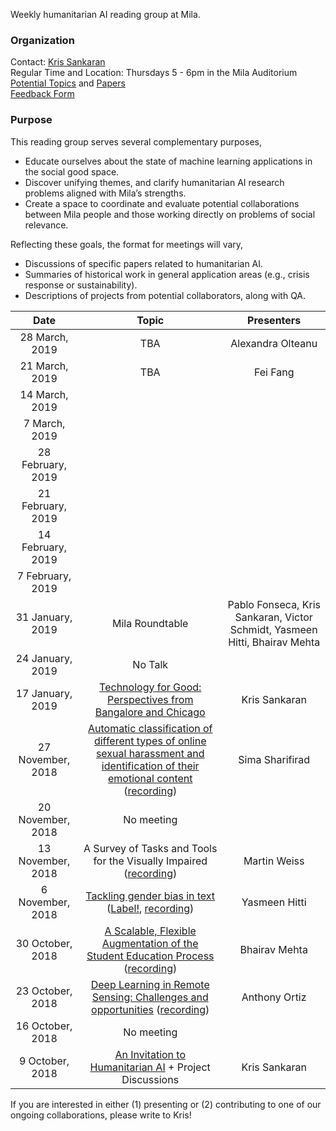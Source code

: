Weekly humanitarian AI reading group at Mila.

### Organization
Contact: [Kris Sankaran](kris.sankaran@umontreal.ca)  
Regular Time and Location: Thursdays 5 - 6pm in the Mila Auditorium <br>
[Potential Topics](https://docs.google.com/document/d/17zkL8ql4JcM8knAEJfRtmgtUCiv-7PyYaZlMTkkvkYM/edit) and [Papers](https://docs.google.com/spreadsheets/u/1/d/1J012R_UeZnJPbADdc_8iXmoLsDXv_-vGQOOo8yWBZKM/edit)  
[Feedback Form](https://docs.google.com/forms/d/1FRMYoAEy4VozPfgRpZqIcgjfrkKZKiGoIQ5bBNBgZS0/edit)

### Purpose

This reading group serves several complementary purposes,
* Educate ourselves about the state of machine learning applications in the social good space.
* Discover unifying themes, and clarify humanitarian AI research problems aligned with Mila’s strengths.
* Create a space to coordinate and evaluate potential collaborations between Mila people and those working directly on problems of social relevance.

Reflecting these goals, the format for meetings will vary,
 * Discussions of specific papers related to humanitarian AI.
 * Summaries of historical work in general application areas (e.g., crisis response or sustainability).
 * Descriptions of projects from potential collaborators, along with QA.

|       Date       | Topic | Presenters | 
|:--------------------:|:---------------------------------:|:----------:|
| 28 March, 2019 | TBA | Alexandra Olteanu |
| 21 March, 2019 | TBA | Fei Fang |
| 14 March, 2019 | | |
| 7 March, 2019 | | |
| 28 February, 2019 | | |
| 21 February, 2019 | | |
| 14 February, 2019 | | |
| 7 February, 2019 | | |
| 31 January, 2019 | Mila Roundtable | Pablo Fonseca, Kris Sankaran, Victor Schmidt, Yasmeen Hitti, Bhairav Mehta|
| 24 January, 2019 | No Talk | |
| 17 January, 2019 | [Technology for Good: Perspectives from Bangalore and Chicago](https://drive.google.com/file/d/1Psp0NJsL8lNx41RRSrtgNhWplB9a-t2N/view?usp=sharing) | Kris Sankaran |
| 27 November, 2018 | [Automatic classification of different types of online sexual harassment and identification of their emotional content](https://docs.google.com/presentation/d/1L9HKI6E6g3IezKDpYGwmo0BFwyg-bWasXrudZQ_Jsoo/edit?usp=sharing) ([recording](https://bluejeans.com/s/vvhOd/))| Sima Sharifirad |
| 20 November, 2018 | No meeting |  |
| 13 November, 2018 | A Survey of Tasks and Tools for the Visually Impaired ([recording](https://bluejeans.com/playback/s/C0uYdvznGCA9WZ9RYzmr7O2LvEwql7uLG1A98l8M8jz9MmnnDzRImoqDiCoHAfDj)) | Martin Weiss |
| 6 November, 2018 | [Tackling gender bias in text](https://drive.google.com/open?id=1--Gu_mcHssy7KLPePSvNExiOQt8Emmur) ([Label!](https://sites.google.com/view/biaslyai/home), [recording](https://bluejeans.com/playback/s/SL7kFTdtxn8By4oPQiWsH5qheSrnYl9hYTV4soAotsQckVr5TQoXY2tHWomGIvGa)) | Yasmeen Hitti |
| 30 October, 2018 | [A Scalable, Flexible Augmentation of the Student Education Process](https://docs.google.com/presentation/d/1XXCOMBnRqKdQTbjPNQrN7u8eQ1PI8-INHyF9PpntcMI/edit#slide=id.g46896b1dfa_0_644) ([recording](https://bluejeans.com/playback/s/SEQunbRtrx95koUJlwkXBmGEdgnQakIxuC8fzSdh702uJ9YAECmT29kvSJ2UZBKG)) | Bhairav Mehta |
| 23 October, 2018 | [Deep Learning in Remote Sensing: Challenges and opportunities](https://docs.google.com/presentation/d/1BkumLGAr1kOT8NPla8K2R0s7Vw6JRGW-MQUn3wmq7sI/edit#slide=id.p) ([recording](https://drive.google.com/file/d/1oB9hZiWL0_PxFbgINIbq6F4ba6vX4-rJ/view?usp=sharing)) | Anthony Ortiz |
| 16 October, 2018 |	No meeting  |  |
| 9 October, 2018 |	[An Invitation to Humanitarian AI](https://docs.google.com/presentation/d/1UZAdWj_KL3OL01JwUaTQWg_7mzg0VNu-5y6dCg_mf2k/edit#slide=id.g43b6d344ca_0_125) + Project Discussions | Kris Sankaran |

If you are interested in either (1) presenting or (2) contributing to one of our ongoing collaborations, please write to Kris!
